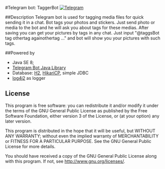 #Telegram bot: TaggerBot
[![Telegram](http://trellobot.doomdns.org/telegrambadge.svg)](https://telegram.me/JavaBotsApi)

##Description
Telegram bot is used for tagging media files for quick sending it in a chat.
Bot tags your photos and stickers. Just send photo or media to the bot and he will ask you about tags for these medias. After saving you can get your pictures by tags in any chat. Just input  "@taggsBot tag othertag againothertag ..." and bot will show you your pictures with such tags. 

##Powered by

* Java SE 8;
* [Telegram Bot Java Library](https://github.com/rubenlagus/TelegramBots)
* Database: [H2](http://h2database.com/html/main.html), [HikariCP](https://github.com/brettwooldridge/HikariCP), simple JDBC
* [log4j2](http://logging.apache.org/log4j/2.x/) as logger


## License 

This program is free software: you can redistribute it and/or modify
it under the terms of the GNU General Public License as published by
the Free Software Foundation, either version 3 of the License, or
(at your option) any later version.

This program is distributed in the hope that it will be useful,
but WITHOUT ANY WARRANTY; without even the implied warranty of
MERCHANTABILITY or FITNESS FOR A PARTICULAR PURPOSE.  See the
GNU General Public License for more details.

You should have received a copy of the GNU General Public License
along with this program.  If not, see <http://www.gnu.org/licenses/>.
